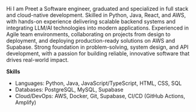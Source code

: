 Hi I am Preet a Software engineer, graduated and specialized in full stack and cloud-native development. Skilled in Python, Java, React, and AWS, with hands-on experience delivering scalable
backend systems and integrating LLM/AI technologies into modern applications. Experienced in Agile team environments, collaborating on projects from design to deployment,
and deploying production-ready solutions on AWS and Supabase. Strong foundation in problem-solving, system design, and API development, with a passion for building
reliable, innovative software that drives real-world impact.

**Skills**
- Languages: Python, Java, JavaScript/TypeScript, HTML, CSS, SQL
- Databases: PostgreSQL, MySQL, Supabase
- Cloud/DevOps: AWS, Docker, Git, Supabase, CI/CD (GitHub Actions, Amplify)



